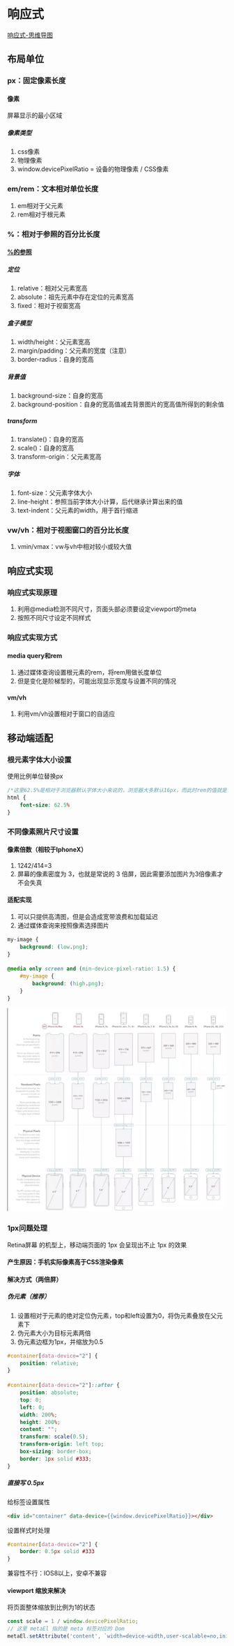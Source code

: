 # 响应式

[响应式-思维导图](./mind/06-响应式.html)

## 布局单位

### px：固定像素长度

#### 像素

屏幕显示的最小区域

##### 像素类型

1. css像素
2. 物理像素
3. window.devicePixelRatio = 设备的物理像素 / CSS像素

### em/rem：文本相对单位长度

1. em相对于父元素
2. rem相对于根元素

### %：相对于参照的百分比长度

#### [%的参照](https://juejin.cn/post/6844903613798547469#heading-2)

##### 定位

1. relative：相对父元素宽高
2. absolute：祖先元素中存在定位的元素宽高
3. fixed：相对于视窗宽高

##### 盒子模型

1. width/height：父元素宽高
2. margin/padding：父元素的宽度（注意）
3. border-radius：自身的宽高

##### 背景值

1. background-size：自身的宽高
2. background-position：自身的宽高值减去背景图片的宽高值所得到的剩余值

##### transform

1. translate()：自身的宽高
2. scale()：自身的宽高
3. transform-origin：父元素宽高

##### 字体

1. font-size：父元素字体大小
2. line-height：参照当前字体大小计算，后代继承计算出来的值
3. text-indent：父元素的width，用于首行缩进

### vw/vh：相对于视图窗口的百分比长度

1. vmin/vmax：vw与vh中相对较小或较大值

## 响应式实现

### 响应式实现原理

1. 利用@media检测不同尺寸，页面头部必须要设定viewport的meta
2. 按照不同尺寸设定不同样式

### 响应式实现方式

#### media query和rem

1. 通过媒体查询设置根元素的rem，将rem用做长度单位
2. 但是变化是阶梯型的，可能出现显示宽度与设置不同的情况

#### vm/vh

1. 利用vm/vh设置相对于窗口的自适应

## 移动端适配

### 根元素字体大小设置

使用比例单位替换px

```css
/*这里62.5%是相对于浏览器默认字体大小来说的，浏览器大多默认16px，而此时rem的值就是10px。*/
html {
    font-size: 62.5%
}
```

### 不同像素照片尺寸设置

#### 像素倍数（相较于IphoneX）

1. 1242/414=3
2. 屏幕的像素密度为 3，也就是常说的 3 倍屏，因此需要添加图片为3倍像素才不会失真

#### 适配实现

1. 可以只提供高清图，但是会造成宽带浪费和加载延迟
2. 通过媒体查询来按照像素选择图片

```css
my-image {
    background: (low.png);
}

@media only screen and (min-device-pixel-ratio: 1.5) {
    #my-image {
        background: (high.png);
    }
}
```

![移动端响应式](assets/06-移动端响应式.png)

### 1px问题处理

Retina屏幕 的机型上，移动端页面的 1px 会呈现出不止 1px 的效果

#### 产生原因：手机实际像素高于CSS渲染像素

#### 解决方式（两倍屏）

##### 伪元素（推荐）

1. 设置相对于元素的绝对定位伪元素，top和left设置为0，将伪元素叠放在父元素下
2. 伪元素大小为目标元素两倍
3. 伪元素边框为1px，并缩放为0.5

```css
#container[data-device="2"] {
    position: relative;
}

#container[data-device="2"]::after {
    position: absolute;
    top: 0;
    left: 0;
    width: 200%;
    height: 200%;
    content: "";
    transform: scale(0.5);
    transform-origin: left top;
    box-sizing: border-box;
    border: 1px solid #333;
}
```

##### 直接写 0.5px

给标签设置属性

```html
<div id="container" data-device={{window.devicePixelRatio}}></div>
```

设置样式时处理

```css
#container[data-device="2"] {
    border: 0.5px solid #333
}
```

兼容性不行：IOS8以上，安卓不兼容

#### viewport 缩放来解决

将页面整体缩放到比例为1的状态

```js
const scale = 1 / window.devicePixelRatio;
// 这里 metaEl 指的是 meta 标签对应的 Dom
metaEl.setAttribute('content', `width=device-width,user-scalable=no,initial-scale=${scale},maximum-scale=${scale},minimum-scale=${scale}`);
```

